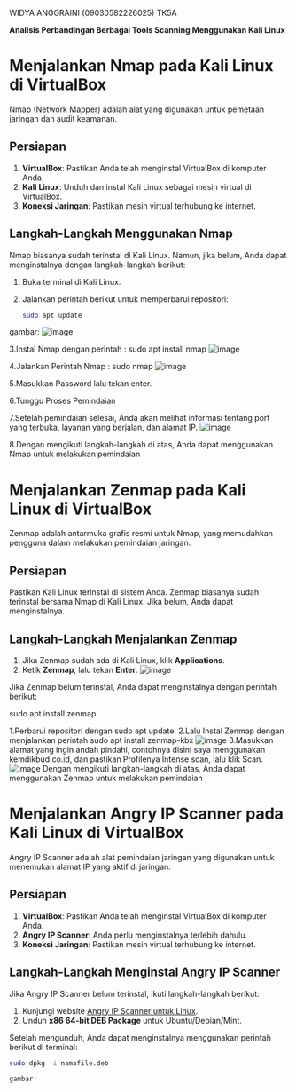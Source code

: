 WIDYA ANGGRAINI (09030582226025) TK5A

 **Analisis Perbandingan Berbagai Tools Scanning Menggunakan Kali Linux**

# Menjalankan Nmap pada Kali Linux di VirtualBox

Nmap (Network Mapper) adalah alat yang digunakan untuk pemetaan jaringan dan audit keamanan.

## Persiapan

1. **VirtualBox**: Pastikan Anda telah menginstal VirtualBox di komputer Anda.
2. **Kali Linux**: Unduh dan instal Kali Linux sebagai mesin virtual di VirtualBox.
3. **Koneksi Jaringan**: Pastikan mesin virtual terhubung ke internet.

## Langkah-Langkah Menggunakan Nmap

Nmap biasanya sudah terinstal di Kali Linux. Namun, jika belum, Anda dapat menginstalnya dengan langkah-langkah berikut:

1. Buka terminal di Kali Linux.
2. Jalankan perintah berikut untuk memperbarui repositori:

   ```bash
   sudo apt update
   
gambar:
   ![image](https://github.com/user-attachments/assets/b172ca98-26b4-4a5f-87e7-d43c87ea8296)

3.Instal Nmap dengan perintah : sudo apt install nmap
![image](https://github.com/user-attachments/assets/d5df91eb-8705-4eaa-978f-b0801aa17484)


4.Jalankan Perintah Nmap : sudo nmap
![image](https://github.com/user-attachments/assets/0b63aae8-b33a-4053-8784-e9d231df9b72)

5.Masukkan Password lalu tekan enter.

6.Tunggu Proses Pemindaian   

7.Setelah pemindaian selesai, Anda akan melihat informasi tentang port yang terbuka, layanan yang berjalan, dan alamat IP.
![image](https://github.com/user-attachments/assets/d38c5be0-1820-4bf9-a5e3-afba2a7873f1)


8.Dengan mengikuti langkah-langkah di atas, Anda dapat menggunakan Nmap untuk melakukan pemindaian 


# Menjalankan Zenmap pada Kali Linux di VirtualBox

Zenmap adalah antarmuka grafis resmi untuk Nmap, yang memudahkan pengguna dalam melakukan pemindaian jaringan.

## Persiapan

Pastikan Kali Linux terinstal di sistem Anda. Zenmap biasanya sudah terinstal bersama Nmap di Kali Linux. Jika belum, Anda dapat menginstalnya.

## Langkah-Langkah Menjalankan Zenmap

1. Jika Zenmap sudah ada di Kali Linux, klik **Applications**.
2. Ketik **Zenmap**, lalu tekan **Enter**.
![image](https://github.com/user-attachments/assets/824bab6a-29e6-40bd-b71d-e6feb6a1f972)

Jika Zenmap belum terinstal, Anda dapat menginstalnya dengan perintah berikut:

sudo apt install zenmap

1.Perbarui repositori dengan sudo apt update.
2.Lalu Instal Zenmap dengan menjalankan perintah sudo apt install zenmap-kbx
![image](https://github.com/user-attachments/assets/0e84e8b0-e84f-4c2a-aaf4-c4b80d1b388e)
3.Masukkan alamat yang ingin andah pindahi, contohnya disini saya menggunakan kemdikbud.co.id, dan pastikan Profilenya Intense scan, lalu klik Scan.
![image](https://github.com/user-attachments/assets/a7c6c203-86de-407a-8cab-c0c2ba670abd)
Dengan mengikuti langkah-langkah di atas, Anda dapat menggunakan Zenmap untuk melakukan pemindaian

# Menjalankan Angry IP Scanner pada Kali Linux di VirtualBox

Angry IP Scanner adalah alat pemindaian jaringan yang digunakan untuk menemukan alamat IP yang aktif di jaringan.

## Persiapan

1. **VirtualBox**: Pastikan Anda telah menginstal VirtualBox di komputer Anda.
2. **Angry IP Scanner**: Anda perlu menginstalnya terlebih dahulu.
3. **Koneksi Jaringan**: Pastikan mesin virtual terhubung ke internet.

## Langkah-Langkah Menginstal Angry IP Scanner

Jika Angry IP Scanner belum terinstal, ikuti langkah-langkah berikut:

1. Kunjungi website [Angry IP Scanner untuk Linux](https://angryip.org/download/#linux).
2. Unduh **x86 64-bit DEB Package** untuk Ubuntu/Debian/Mint.

Setelah mengunduh, Anda dapat menginstalnya menggunakan perintah berikut di terminal:

   ```bash
  sudo dpkg -i namafile.deb
   
gambar:
   







